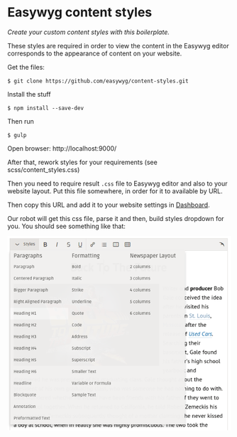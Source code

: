 Easywyg content styles
==============

_Create your custom content styles with this boilerplate._

These styles are required in order to view the content in the Easywyg editor corresponds to the appearance of content on your website.

Get the files:

```shell
$ git clone https://github.com/easywyg/content-styles.git
```

Install the stuff

```shell
$ npm install --save-dev
```

Then run

```shell
$ gulp
```

Open browser: http://localhost:9000/

After that, rework styles for your requirements (see scss/content_styles.css)

Then you need to require result `.css` file to Easywyg editor and also to your website layout.
Put this file somewhere, in order for it to available by URL.

Then copy this URL and add it to your website settings in [Dashboard](http://easywyg.com/dashboard/).

Our robot will get this css file, parse it and then, build styles dropdown for you. You should see something like that:

![Easywyg styles dropdown](styles_dropdown.png)

